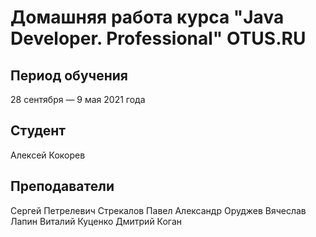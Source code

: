# Домашняя работа курса "Java Developer. Professional" OTUS.RU
## Период обучения
28 сентября — 9 мая 2021 года
## Студент
Алексей Кокорев
## Преподаватели
Сергей Петрелевич
Стрекалов Павел
Александр Оруджев
Вячеслав Лапин
Виталий Куценко
Дмитрий Коган
